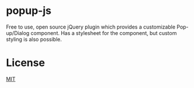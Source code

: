 # popup-js
Free to use, open source jQuery plugin which provides a customizable Pop-up/Dialog component. Has a stylesheet for the component, but custom styling is also possible.

# License

<a href="https://github.com/filipdutescu/popup-js/blob/master/LICENSE">MIT</a>
